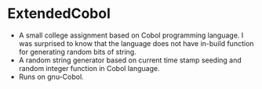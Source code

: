 # ExtendedCobol

-  A small college assignment based on Cobol programming language. I was surprised to know that the language does not have in-build function for generating random bits of string. 
-  A random string generator based on current time stamp seeding and random integer function in Cobol language.
- Runs on gnu-Cobol.
